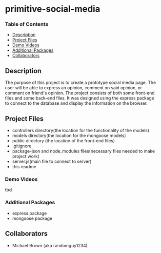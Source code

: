 # primitive-social-media

### Table of Contents
- [Description](#description)
- [Project Files](#project-files)
- [Demo Videos](#demo-videos)
- [Additional Packages](#additional-packages)
- [Collaborators](#collaborators)


## Description
The purpose of this project is to create a prototype social media page. The user
will be able to express an opinion, comment on said opinion, or comment on friend's
opinion. The project consists of both some front-end files and some back-end files.
It was designed using the express package to connect to the database and display
the information on the browser.


## Project Files
- controllers directory(the location for the functionality of the models)
- models directory(the location for the mongoose models)
- public directory (the location of the front-end files)
- .gitignore
- package-json and node_modules files(necessary files needed to make project work)
- server.js(main file to connect to server)
- this readme


### Demo Videos
tbd


### Additional Packages
- express package
- mongoose package


## Collaborators
- Michael Brown (aka randomguy1234)